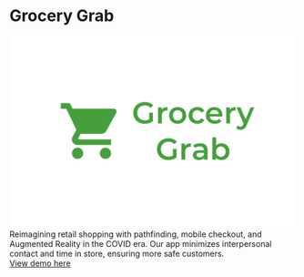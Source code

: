 # Grocery Grab
![logo](logo.png)\
Reimagining retail shopping with pathfinding, mobile checkout, and Augmented Reality in the COVID era. Our app minimizes interpersonal contact and time in store, ensuring more safe customers.\
[View demo here](https://devpost.com/software/grocery-grab)

